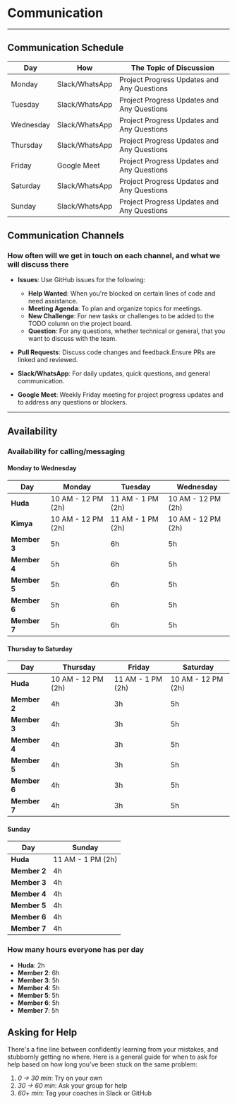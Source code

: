 <!--
    this template is for inspiration, feel free to change it however you like!

    Careful! be sure to protect your privacy when filling out this document
        everything you write here will be public
        so share only what you are comfortable sharing online
        you can share the rest in confidence with you group by another channel
-->

# Communication

______________________________________________________________________

## Communication Schedule

| Day       | How              | The Topic of Discussion                       |
|-----------|------------------|-----------------------------------------------|
| Monday    | Slack/WhatsApp   | Project Progress Updates and Any Questions    |
| Tuesday   | Slack/WhatsApp   | Project Progress Updates and Any Questions    |
| Wednesday | Slack/WhatsApp   | Project Progress Updates and Any Questions    |
| Thursday  | Slack/WhatsApp   | Project Progress Updates and Any Questions    |
| Friday    | Google Meet      | Project Progress Updates and Any Questions    |
| Saturday  | Slack/WhatsApp   | Project Progress Updates and Any Questions    |
| Sunday    | Slack/WhatsApp   | Project Progress Updates and Any Questions    |

## Communication Channels

### How often will we get in touch on each channel, and what we will discuss there

- **Issues**: Use GitHub issues for the following:
  - **Help Wanted**: When you're blocked on certain lines of code and need assistance.
  - **Meeting Agenda**: To plan and organize topics for meetings.
  - **New Challenge**: For new tasks or challenges to be added to the TODO
   column on the project board.
  - **Question**: For any questions, whether technical or general, that you
   want to discuss with the team.

- **Pull Requests**: Discuss code changes and feedback.Ensure PRs are linked
   and reviewed.
- **Slack/WhatsApp**: For daily updates, quick questions, and general communication.
- **Google Meet**: Weekly Friday meeting for project progress updates and to
   address any questions or blockers.

______________________________________________________________________

## Availability

### Availability for calling/messaging

#### Monday to Wednesday

| Day        | Monday          | Tuesday         | Wednesday       |
|------------|-----------------|-----------------|-----------------|
| **Huda** | 10 AM - 12 PM (2h)  | 11 AM - 1 PM (2h) | 10 AM - 12 PM (2h) |
| **Kimya** | 10 AM - 12 PM (2h)| 11 AM - 1 PM (2h)| 10 AM - 12 PM (2h) |
| **Member 3** | 5h               | 6h               | 5h               |
| **Member 4** | 5h               | 6h               | 5h               |
| **Member 5** | 5h               | 6h               | 5h               |
| **Member 6** | 5h               | 6h               | 5h               |
| **Member 7** | 5h               | 6h               | 5h               |

#### Thursday to Saturday

| Day        | Thursday        | Friday          | Saturday        |
|------------|-----------------|-----------------|-----------------|
| **Huda** | 10 AM - 12 PM (2h) | 11 AM - 1 PM (2h)| 10 AM - 12 PM (2h)|
| **Member 2** | 4h               | 3h               | 5h               |
| **Member 3** | 4h               | 3h               | 5h               |
| **Member 4** | 4h               | 3h               | 5h               |
| **Member 5** | 4h               | 3h               | 5h               |
| **Member 6** | 4h               | 3h               | 5h               |
| **Member 7** | 4h               | 3h               | 5h               |

#### Sunday

| Day        | Sunday          |
|------------|-----------------|
| **Huda** | 11 AM - 1 PM (2h) |
| **Member 2** | 4h               |
| **Member 3** | 4h               |
| **Member 4** | 4h               |
| **Member 5** | 4h               |
| **Member 6** | 4h               |
| **Member 7** | 4h               |

### How many hours everyone has per day

- **Huda**: 2h
- **Member 2**: 6h
- **Member 3**: 5h
- **Member 4**: 5h
- **Member 5**: 5h
- **Member 6**: 5h
- **Member 7**: 5h

## Asking for Help

There's a fine line between confidently learning from your mistakes, and
stubbornly getting no where. Here is a general guide for when to ask for help
based on how long you've been stuck on the same problem:

1. _0 -> 30 min_: Try on your own
1. _30 -> 60 min_: Ask your group for help
1. _60+ min_: Tag your coaches in Slack or GitHub
